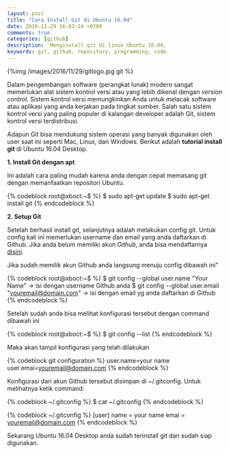 ```yaml
---
layout: post
title: "Cara Install Git di Ubuntu 16.04"
date: 2016-11-29 16:03:14 +0700
comments: true
categories: [github]
description:  Menginstall git di linux Ubuntu 16.04.
keywords: git, github, repository, programming, code.
---
```


{%img /images/2016/11/29/gitlogo.jpg git %}

Dalam pengembangan software (perangkat lunak) modern sangat memerlukan alat sistem kontrol versi atau yang lebih dikenal dengan *version control*. Sistem kontrol versi memungkinkan Anda untuk melacak software atau aplikasi yang anda kerjakan pada tingkat sumber. Salah satu sistem kontrol versi yang paling populer di kalangan developer adalah Git, sistem kontrol versi terdistribusi. 

<!-- more -->

Adapun Git bisa mendukung sistem operasi yang banyak digunakan oleh user saat ini seperti Mac, Linux, dan Windows. Berikut adalah **tutorial install git** di Ubuntu 16.04 Desktop.

**1. Install Git dengan apt**

Ini adalah cara paling mudah karena anda dengan cepat memasang git dengan memanfaatkan repositori Ubuntu.

{% codeblock root@xboct:~$ %}
$ sudo apt-get update
$ sudo apt-get install git
{% endcodeblock %}


**2. Setup Git**

Setelah berhasil install git, selanjutnya adalah melakukan config git. Untuk config kali ini memerlukan username dan email yang anda daftarkan di Github. Jika anda belum memiliki akun *Github*, anda bisa mendaftarnya [disini](https://github.com/). 

Jika sudah memilik akun Github anda langsung menuju config dibawah ini"

{% codeblock root@xboct:~$ %}
$ git config --global user.name "Your Name" -> isi dengan username Github anda
$ git config --global user.email "youremail@domain.com" -> isi dengan email yg anda daftarkan di Github
{% endcodeblock %}

Setelah sudah anda bisa melihat konfigurasi tersebut dengan command dibawah ini

{% codeblock root@xboct:~$ %}
$ git config --list
{% endcodeblock %}

Maka akan tampil konfigurasi yang telah dilakukan

{% codeblock git configuration %}
user.name=your name
user.emai=youremail@domain.com
{% endcodeblock %}

Konfigurasi dari akun Github tersebut disimpan di ~/.gitconfig. Untuk melihatnya ketik command:

{% codeblock ~/.gitconfig %}
$ cat ~/.gitconfig
{% endcodeblock %}

{% codeblock ~/.gitconfig %}
[user]
	name = your name
	emai = youremail@domain.com
{% endcodeblock %}

Sekarang Ubuntu 16.04 Desktop anda sudah terinstall git dan sudah siap digunakan.
